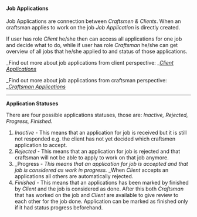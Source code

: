#### Job Applications

Job Applications are connection between _Craftsmen & Clients_. When an craftsman applies to work on the job _Job Application_ is directly created.

If user has role _Client_ he/she then can access all applications for one job and decide what to do, while if user has role _Craftsman_ he/she can get overview of all jobs that he/she applied to and status of those applications.

_Find out more about job applications from client perspective: _[_Client Applications_](/job-applications/applications/client-applications.md)

_Find out more about job applications from craftsman perspective: _[_Craftsman Applications_](/job-applications/applications/craftsman-applications.md)



---

**Application Statuses**

There are four possible applications statuses, those are: _Inactive, Rejected, Progress, Finished._

1. _Inactive -_ This means that an application for job is received but it is still not responded e.g. the client has not yet decided which craftsmen application to accept.
2. _Rejected -_ This means that an application for job is rejected and that craftsman will not be able to apply to work on that job anymore.
3. _Progress _- This means that an application for job is accepted and that job is considered as work in progress._ _When _Client_ accepts an applications all others are automatically rejected.
4. _Finished -_ This means that an applications has been marked by finished by _Client_ and the job is considered as done. After this both _Craftsman_ that has worked on the job and _Client_ are available to give review to each other for the job done. Application can be marked as finished only if it had status progress beforehand.




